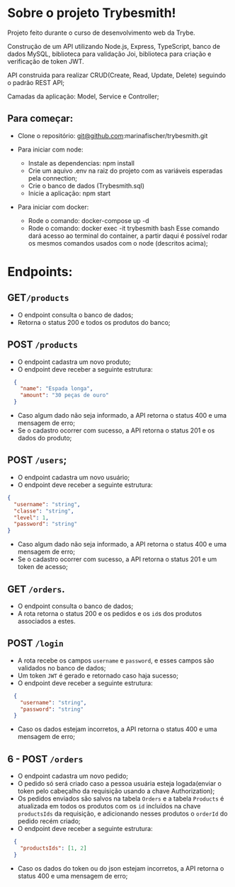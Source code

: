 # Sobre o projeto Trybesmith!

Projeto feito durante o curso de desenvolvimento web da Trybe.

Construção de um API utilizando Node.js, Express, TypeScript, banco de dados MySQL, biblioteca para validação Joi, biblioteca para criação e verificação de token JWT.

API construida para realizar CRUD(Create, Read, Update, Delete) seguindo o padrão REST API;

Camadas da aplicação: Model, Service e Controller;

## Para começar:

- Clone o repositório: git@github.com:marinafischer/trybesmith.git

- Para iniciar com node:
  - Instale as dependencias: npm install
  - Crie um aquivo .env na raiz do projeto com as variáveis esperadas pela connection;
  - Crie o banco de dados (Trybesmith.sql)
  - Inicie a aplicação: npm start

- Para iniciar com docker:
  - Rode o comando: docker-compose up -d
  - Rode o comando: docker exec -it trybesmith bash
    Esse comando dará acesso ao terminal do container, a partir daqui é possível rodar os mesmos comandos usados com o node (descritos acima);

# Endpoints:

## GET`/products`
- O endpoint consulta o banco de dados;
- Retorna o status 200 e todos os produtos do banco;

## POST `/products`
- O endpoint cadastra um novo produto;
- O endpoint deve receber a seguinte estrutura:

```json
  {
    "name": "Espada longa",
    "amount": "30 peças de ouro"
  }
```
- Caso algum dado não seja informado, a API retorna o status 400 e uma mensagem de erro;
- Se o cadastro ocorrer com sucesso, a API retorna o status 201 e os dados do produto;

## POST `/users`;
- O endpoint cadastra um novo usuário;
- O endpoint deve receber a seguinte estrutura:
```json
{
  "username": "string",
  "classe": "string",
  "level": 1,
  "password": "string"
}
```
- Caso algum dado não seja informado, a API retorna o status 400 e uma mensagem de erro;
- Se o cadastro ocorrer com sucesso, a API retorna o status 201 e um token de acesso;

## GET `/orders`.
- O endpoint consulta o banco de dados;
- A rota retorna o status 200 e os pedidos e os `id`s dos produtos associados a estes.

## POST `/login`
- A rota recebe os campos `username` e `password`, e esses campos são validados no banco de dados;
- Um token `JWT` é gerado e retornado caso haja sucesso; 
- O endpoint deve receber a seguinte estrutura:
```json
  {
    "username": "string",
    "password": "string"
  }
```
- Caso os dados estejam incorretos, a API retorna o status 400 e uma mensagem de erro;

## 6 - POST `/orders`
- O endpoint cadastra um novo pedido;
- O pedido só será criado caso a pessoa usuária esteja logada(enviar o token pelo cabeçalho da requisição usando a chave Authorization);
- Os pedidos enviados são salvos na tabela `Orders` e a tabela `Products` é atualizada em todos os produtos com os `id` incluídos na chave `productsIds` da requisição, e adicionando nesses produtos o `orderId` do pedido recém criado;
- O endpoint deve receber a seguinte estrutura:
```json
  {
    "productsIds": [1, 2]
  }
```
- Caso os dados do token ou do json estejam incorretos, a API retorna o status 400 e uma mensagem de erro;
